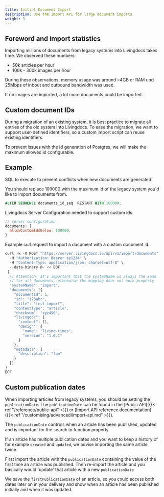```yaml
---
title: Initial Document Import
description: Use the import API for large document imports
weight: 3
---
```


## Foreword and import statistics

Importing millions of documents from legacy systems into Livingdocs takes time. We observed these numbers:

- 50k articles per hour
- 100k - 300k images per hour

During these observations, memory usage was around ~4GB or RAM und 25Mbps of inbout and outbound bandwidth was used.

If no images are imported, a lot more documents could be imported.

## Custom document IDs

During a migration of an existing system, it is best practice to migrate all entries of the old system into Livingdocs.
To ease the migration, we want to support user-defined identifiers, so a custom import script can reuse existing identifiers.

To prevent issues with the id generation of Postgres, we will make the maximum allowed id configurable.

## Example

SQL to execute to prevent conflicts when new documents are generated:

You should replace 100000 with the maximum id of the legacy system you'd like to import documents from.

```sql
ALTER SEQUENCE documents_id_seq  RESTART WITH 100000;
```

Livingdocs Server Configuration needed to support custom ids:

```js
// server configuration
documents: {
  allowCustomIdsBelow: 100000,
}
```

Example curl request to import a document with a custom document id:

```js
curl -k -X POST "https://server.livingdocs.io/api/v1/import/documents" \
  -H "Authorization: Bearer ey1234" \
  -H "Content-Type: application/json; charset=utf-8" \
  --data-binary @- << EOF
 {
  // Attention! It's important that the systemName is always the same
  // for all documents, otherwise the mapping does not work properly
  "systemName": "import",
  "documents": [{
    "documentId": 1,
    "id": "123abc",
    "title": "test import",
    "contentType": "article",
    "checksum": "xyz456",
    "livingdoc": {
      "content": [],
      "design": {
        "name": "living-times",
        "version": "1.0.1"
      }
    },
    "metadata": {
      "description": "foo"
    }
  }]
}
EOF
```

## Custom publication dates

When importing articles from legacy systems, you should be setting the `publicationDate`. The `publicationDate` can be found in the [Public API]({{< ref "/reference/public-api" >}}) or [Import API reference documentation]({{< ref "/customising/advanced/import-api.md" >}}).

The `publicationDate` controls when an article has been published, updated and is important for the search to function properly.

If an article has multiple publication dates and you want to keep a history of for example `created` and `updated`, we advise importing the same article twice.

First import the article with the `publicationDate` containing the value of the first time an article was published.
Then re-import the article and you basically would 'update' that article with a new `publicationDate`

We save the `firstPublicationDate` of an article, so you could access both dates later on in your delivery and show when an article has been published initially and when it was updated.

